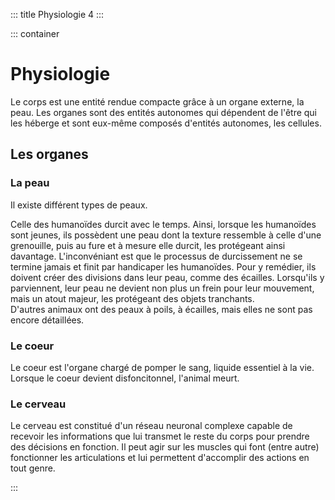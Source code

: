 ::: title Physiologie 4
:::

::: container
# Physiologie

Le corps est une entité rendue compacte grâce à un organe externe, la peau. Les organes sont des entités autonomes qui dépendent de l'être qui les héberge et sont eux-même composés d'entités autonomes, les cellules.

## Les organes

### La peau

Il existe différent types de peaux.  

Celle des humanoïdes durcit avec le temps. Ainsi, lorsque les humanoïdes sont jeunes, ils possèdent une peau dont la texture ressemble à celle d'une grenouille, puis au fure et à mesure elle durcit, les protégeant ainsi davantage. L'inconvéniant est que le processus de durcissement ne se termine jamais et finit par handicaper les humanoïdes. Pour y remédier, ils doivent créer des divisions dans leur peau, comme des écailles. Lorsqu'ils y parviennent, leur peau ne devient non plus un frein pour leur mouvement, mais un atout majeur, les protégeant des objets tranchants.  
D'autres animaux ont des peaux à poils, à écailles, mais elles ne sont pas encore détaillées.

### Le coeur
Le coeur est l'organe chargé de pomper le sang, liquide essentiel à la vie. Lorsque le coeur devient disfoncitonnel, l'animal meurt.

### Le cerveau

Le cerveau est constitué d'un réseau neuronal complexe capable de recevoir les informations que lui transmet le reste du corps pour prendre des décisions en fonction. Il peut agir sur les muscles qui font (entre autre) fonctionner les articulations et lui permettent d'accomplir des actions en tout genre.


:::
